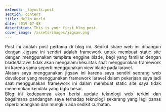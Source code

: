 ```yaml
---
extends: _layouts.post
section: content
title: Hello World
date: 2019-07-08
description: This is your first blog post.
cover_image: /assets/images/jigsaw.png
---
```


<div style='text-align:justify'>Post ini adalah post pertama di blog ini. Sedikit share web ini dibangun dengan <a href="https://jigsaw.tighten.co/">Jigsaw</a> ini sendiri adalah framework untuk membuat static site dengan menggunakan template enggine blade, bagi yang familiar dengan blade/laravel tidak akan mengalami kesulitas saat menggunakan framework ini karena sama seperti menggunakan view blade pada laravel.</div>

<div style='text-align:justify'>Alasan saya menggunakan jigsaw ini karena saya sendiri seorang web developer yang menggunakan framework laravel dalam pekerjaan saya jadi saat menggunakan framework ini dalam membuat static site saya tidak menemukan kendala yang bgtu besar.</div>

<div style='text-align:justify'>Blog ini kedepannya akan berisi update teknologi web terkini dan bagaimana pandangan saya terhadap teknologi sekarang yang lagi panas diperbincangkan dan mungkin ada sedikit curhatan.</div>

